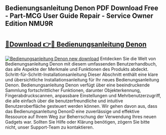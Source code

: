 ## Bedienungsanleitung Denon PDF Download Free - Part-MCG User Guide Repair - Service Owner Edition NMU9R

# <h2><a href="http://df1rz5.blite.top/?on=Bedienungsanleitung+Denon">🔗Download 👉🔴 Bedienungsanleitung Denon</a></h2>

[![Bedienungsanleitung Denon new download](https://i.imgur.com/lujVjoI.png)](http://df1rz5.blite.top/?on=Bedienungsanleitung+Denon)
Entdecken Sie die Welt von Bedienungsanleitung Denon mit diesem umfassenden Benutzerhandbuch, das alle Aspekte der Merkmale und Funktionen des Produkts abdeckt. Schritt-für-Schritt-Installationsanleitung Dieser Abschnitt enthält eine klare und übersichtliche Installationsanleitung für Ihr neues Bedienungsanleitung Denon. Bedienungsanleitung Denon verfügt über eine beeindruckende Sammlung fortschrittlicher Funktionen, darunter Objekterkennung, Fingerabdruckscannen, anpassbare Einstellungen und Mehrbenutzerzugriff, die alle einfach über die benutzerfreundliche und intuitive Benutzeroberfläche gesteuert werden können. Wir gehen davon aus, dass das Bedienungsanleitung DenonD eine zuverlässige und effektive Ressource auf Ihrem Weg zur Beherrschung der Verwendung Ihres neuen Gadgets war. Sollten Sie Hilfe oder Klärung benötigen, zögern Sie bitte nicht, unser Support-Team zu kontaktieren.
